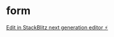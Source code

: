 # form

[Edit in StackBlitz next generation editor ⚡️](https://stackblitz.com/~/github.com/sthwalo/form)
